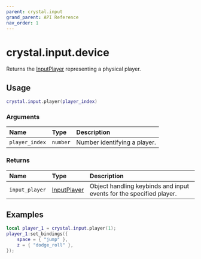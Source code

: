 ```yaml
---
parent: crystal.input
grand_parent: API Reference
nav_order: 1
---
```


# crystal.input.device

Returns the [InputPlayer](input_player) representing a physical player.

## Usage

```lua
crystal.input.player(player_index)
```

### Arguments

| Name           | Type     | Description                  |
| :------------- | :------- | :--------------------------- |
| `player_index` | `number` | Number identifying a player. |

### Returns

| Name           | Type                        | Description                                                         |
| :------------- | :-------------------------- | :------------------------------------------------------------------ |
| `input_player` | [InputPlayer](input_player) | Object handling keybinds and input events for the specified player. |

## Examples

```lua
local player_1 = crystal.input.player(1);
player_1:set_bindings({
	space = { "jump" },
	z = { "dodge_roll" },
});
```
